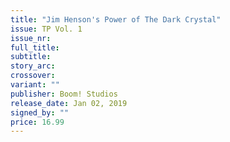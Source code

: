 ```yaml
---
title: "Jim Henson's Power of The Dark Crystal"
issue: TP Vol. 1
issue_nr:
full_title:
subtitle:
story_arc:
crossover:
variant: ""
publisher: Boom! Studios
release_date: Jan 02, 2019
signed_by: ""
price: 16.99
---
```

